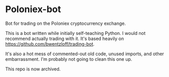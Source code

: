 # Poloniex-bot
Bot for trading on the Poloniex cryptocurrency exchange.

This is a bot written while initially self-teaching Python. I would not recommend actually trading with it. It's based heavily on https://github.com/bwentzloff/trading-bot. 

It's also a hot mess of commented-out old code, unused imports, and other embarrassment. I'm probably not going to clean this one up.

This repo is now archived.
